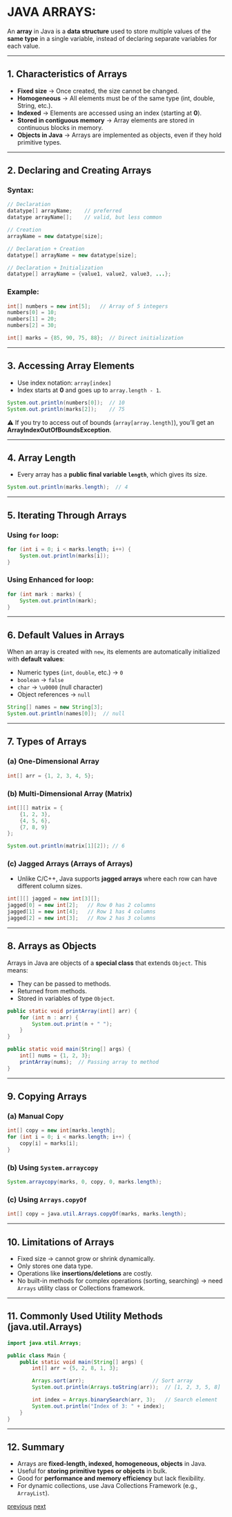 # JAVA ARRAYS:
An **array** in Java is a **data structure** used to store multiple values of the **same type** in a single variable, instead of declaring separate variables for each value.

---

## **1. Characteristics of Arrays**

* **Fixed size** → Once created, the size cannot be changed.
* **Homogeneous** → All elements must be of the same type (int, double, String, etc.).
* **Indexed** → Elements are accessed using an index (starting at **0**).
* **Stored in contiguous memory** → Array elements are stored in continuous blocks in memory.
* **Objects in Java** → Arrays are implemented as objects, even if they hold primitive types.

---

## **2. Declaring and Creating Arrays**

### Syntax:

```java
// Declaration
datatype[] arrayName;    // preferred
datatype arrayName[];    // valid, but less common

// Creation
arrayName = new datatype[size];

// Declaration + Creation
datatype[] arrayName = new datatype[size];

// Declaration + Initialization
datatype[] arrayName = {value1, value2, value3, ...};
```

### Example:

```java
int[] numbers = new int[5];   // Array of 5 integers
numbers[0] = 10;
numbers[1] = 20;
numbers[2] = 30;

int[] marks = {85, 90, 75, 88};  // Direct initialization
```

---

## **3. Accessing Array Elements**

* Use index notation: `array[index]`
* Index starts at **0** and goes up to `array.length - 1`.

```java
System.out.println(numbers[0]);  // 10
System.out.println(marks[2]);    // 75
```

⚠️ If you try to access out of bounds (`array[array.length]`), you’ll get an **ArrayIndexOutOfBoundsException**.

---

## **4. Array Length**

* Every array has a **public final variable `length`**, which gives its size.

```java
System.out.println(marks.length);  // 4
```

---

## **5. Iterating Through Arrays**

### Using `for` loop:

```java
for (int i = 0; i < marks.length; i++) {
    System.out.println(marks[i]);
}
```

### Using **Enhanced for loop**:

```java
for (int mark : marks) {
    System.out.println(mark);
}
```

---

## **6. Default Values in Arrays**

When an array is created with `new`, its elements are automatically initialized with **default values**:

* Numeric types (`int`, `double`, etc.) → `0`
* `boolean` → `false`
* `char` → `\u0000` (null character)
* Object references → `null`

```java
String[] names = new String[3];
System.out.println(names[0]);  // null
```

---

## **7. Types of Arrays**

### (a) **One-Dimensional Array**

```java
int[] arr = {1, 2, 3, 4, 5};
```

### (b) **Multi-Dimensional Array (Matrix)**

```java
int[][] matrix = {
    {1, 2, 3},
    {4, 5, 6},
    {7, 8, 9}
};

System.out.println(matrix[1][2]); // 6
```

### (c) **Jagged Arrays (Arrays of Arrays)**

* Unlike C/C++, Java supports **jagged arrays** where each row can have different column sizes.

```java
int[][] jagged = new int[3][];
jagged[0] = new int[2];   // Row 0 has 2 columns
jagged[1] = new int[4];   // Row 1 has 4 columns
jagged[2] = new int[3];   // Row 2 has 3 columns
```

---

## **8. Arrays as Objects**

Arrays in Java are objects of a **special class** that extends `Object`.
This means:

* They can be passed to methods.
* Returned from methods.
* Stored in variables of type `Object`.

```java
public static void printArray(int[] arr) {
    for (int n : arr) {
        System.out.print(n + " ");
    }
}

public static void main(String[] args) {
    int[] nums = {1, 2, 3};
    printArray(nums);  // Passing array to method
}
```

---

## **9. Copying Arrays**

### (a) Manual Copy

```java
int[] copy = new int[marks.length];
for (int i = 0; i < marks.length; i++) {
    copy[i] = marks[i];
}
```

### (b) Using `System.arraycopy`

```java
System.arraycopy(marks, 0, copy, 0, marks.length);
```

### (c) Using `Arrays.copyOf`

```java
int[] copy = java.util.Arrays.copyOf(marks, marks.length);
```

---

## **10. Limitations of Arrays**

* Fixed size → cannot grow or shrink dynamically.
* Only stores one data type.
* Operations like **insertions/deletions** are costly.
* No built-in methods for complex operations (sorting, searching) → need `Arrays` utility class or Collections framework.

---

## **11. Commonly Used Utility Methods (java.util.Arrays)**

```java
import java.util.Arrays;

public class Main {
    public static void main(String[] args) {
        int[] arr = {5, 2, 8, 1, 3};

        Arrays.sort(arr);                      // Sort array
        System.out.println(Arrays.toString(arr));  // [1, 2, 3, 5, 8]

        int index = Arrays.binarySearch(arr, 3);   // Search element
        System.out.println("Index of 3: " + index);
    }
}
```

---

## **12. Summary**

* Arrays are **fixed-length, indexed, homogeneous, objects** in Java.
* Useful for **storing primitive types or objects** in bulk.
* Good for **performance and memory efficiency** but lack flexibility.
* For dynamic collections, use Java Collections Framework (e.g., `ArrayList`).

[previous](javaabstraction2.md)
[next](javastringhandling.md)